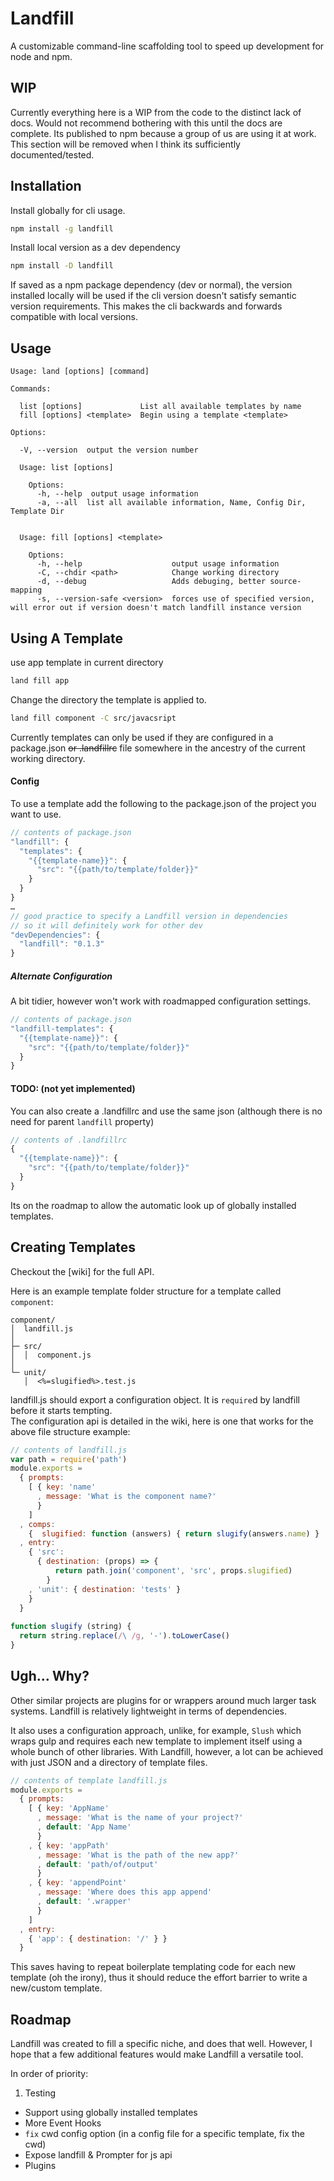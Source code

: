 # Landfill
A customizable command-line scaffolding tool to speed up development for node and npm.

## WIP

Currently everything here is a WIP from the code to the distinct lack of docs. Would not recommend bothering with this until the docs are complete. Its published to npm because a group of us are using it at work. This section will be removed when I think its sufficiently documented/tested.

## Installation

Install globally for cli usage.
```bash
npm install -g landfill
```

Install local version as a dev dependency
```bash
npm install -D landfill
```

If saved as a npm package dependency (dev or normal), the version installed locally will be used if the cli version doesn't satisfy semantic version requirements. This makes the cli backwards and forwards compatible with local versions.

## Usage
```
Usage: land [options] [command]

Commands:

  list [options]             List all available templates by name
  fill [options] <template>  Begin using a template <template>

Options:

  -V, --version  output the version number

  Usage: list [options]

    Options:
      -h, --help  output usage information
      -a, --all  list all available information, Name, Config Dir, Template Dir


  Usage: fill [options] <template>

    Options:
      -h, --help                    output usage information
      -C, --chdir <path>            Change working directory
      -d, --debug                   Adds debuging, better source-mapping
      -s, --version-safe <version>  forces use of specified version, will error out if version doesn't match landfill instance version
```

## Using A Template

use app template in current directory
```bash
land fill app 
```

Change the directory the template is applied to.
```bash
land fill component -C src/javacsript
```

Currently templates can only be used if they are configured in a package.json ~~or .landfillrc~~ file somewhere in the ancestry of the current working directory.
#### Config
To use a template add the following to the package.json of the project you want to use.
```js
// contents of package.json
"landfill": {
  "templates": {
    "{{template-name}}": {
      "src": "{{path/to/template/folder}}"
    }
  }
}
…
// good practice to specify a Landfill version in dependencies
// so it will definitely work for other dev
"devDependencies": {
  "landfill": "0.1.3"
}
```

##### Alternate Configuration
A bit tidier, however won't work with roadmapped configuration settings.
```js
// contents of package.json
"landfill-templates": {
  "{{template-name}}": {
    "src": "{{path/to/template/folder}}"
  }
}
```

#### TODO: (not yet implemented)

You can also create a .landfillrc and use the same json (although there is no need for parent `landfill` property)

```js
// contents of .landfillrc
{
  "{{template-name}}": {
    "src": "{{path/to/template/folder}}"
  }
}
```
 
Its on the roadmap to allow the automatic look up of globally installed templates.

## Creating Templates
Checkout the [wiki] for the full API.

Here is an example template folder structure for a template called `component`:

```none
component/
│  landfill.js
│
├─ src/
│  │  component.js
│
└─ unit/
   │  <%=slugified%>.test.js

```

landfill.js should export a configuration object. It is `require`d by landfill before it starts tempting.  
The configuration api is detailed in the wiki, here is one that works for the above file structure example:

```js
// contents of landfill.js
var path = require('path')
module.exports =
  { prompts:
    [ { key: 'name'
      , message: 'What is the component name?'
      }
    ]
  , comps: 
    {  slugified: function (answers) { return slugify(answers.name) }
  , entry:
    { 'src': 
      { destination: (props) => {
          return path.join('component', 'src', props.slugified)
        }
    , 'unit': { destination: 'tests' }
    }
  }  
  
function slugify (string) {
  return string.replace(/\ /g, '-').toLowerCase()
}
```



## Ugh… Why?
Other similar projects are plugins for or wrappers around much larger task systems. Landfill is relatively lightweight in terms of dependencies.  
  
It also uses a configuration approach, unlike, for example, `Slush` which wraps gulp and requires each new template to implement itself using a whole bunch of other libraries. With Landfill, however, a lot can be achieved with just JSON and a directory of template files.


```js
// contents of template landfill.js
module.exports =
  { prompts:
    [ { key: 'AppName'
      , message: 'What is the name of your project?'
      , default: 'App Name'
      }
    , { key: 'appPath'
      , message: 'What is the path of the new app?'
      , default: 'path/of/output'
      }
    , { key: 'appendPoint'
      , message: 'Where does this app append'
      , default: '.wrapper'
      }
    ]
  , entry:
    { 'app': { destination: '/' } }
  }
```

This saves having to repeat boilerplate templating code for each new template (oh the irony), thus it should reduce the effort barrier to write a new/custom template.
## Roadmap
Landfill was created to fill a specific niche, and does that well. However, I hope that a few additional features would make Landfill a versatile tool.

In order of priority:

1. Testing 
* Support using globally installed templates
* More Event Hooks
* `fix` cwd config option (in a config file for a specific template, fix the cwd)
* Expose landfill & Prompter for js api
* Plugins 
